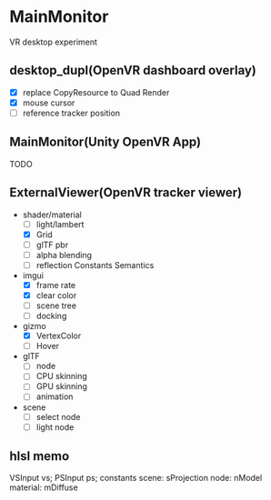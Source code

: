 # MainMonitor
VR desktop experiment

## desktop_dupl(OpenVR dashboard overlay)

* [x] replace CopyResource to Quad Render 
* [x] mouse cursor
* [ ] reference tracker position

## MainMonitor(Unity OpenVR App)

TODO

## ExternalViewer(OpenVR tracker viewer)

* shader/material
    * [ ] light/lambert
    * [x] Grid
    * [ ] glTF pbr
    * [ ] alpha blending
    * [ ] reflection Constants Semantics
* imgui
    * [x] frame rate
    * [x] clear color
    * [ ] scene tree
    * [ ] docking
* gizmo
    * [x] VertexColor
    * [ ] Hover
* glTF
    * [ ] node
    * [ ] CPU skinning
    * [ ] GPU skinning
    * [ ] animation
* scene
    * [ ] select node
    * [ ] light node

## hlsl memo

VSInput vs;
PSInput ps;
constants
    scene: sProjection
    node: nModel
    material: mDiffuse
